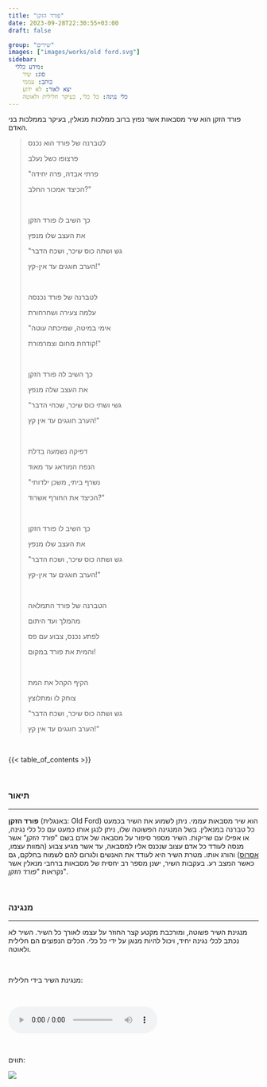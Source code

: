 ```yaml
---
title: "פורד הזקן"
date: 2023-09-28T22:30:55+03:00
draft: false

group: "שירים"
images: ["images/works/old ford.svg"]
sidebar:
  מידע כללי:
    סוג: שיר
    כותב: עממי
    יצא לאור: לא ידוע
    כלי נגינה: כל כלי, בעיקר חלילית ולאוטה
---
```


פורד הזקן הוא שיר מסבאות אשר נפוץ ברוב ממלכות מנאלין, בעיקר בממלכות בני האדם.

> לטברנה של פורד הוא נכנס
>
> פרצופו כשל נעלב
>
> "פרתי אבדה, פרה יחידה
>
> הכיצד אמכור החלב?"
>
> &nbsp;
>
> כך השיב לו פורד הזקן
>
> את העצב שלו מנפץ
>
> "גש ושתה כוס שיכר, ושכח הדבר
>
> הערב חוגגים עד אין-קץ!"
>
> &nbsp;
>
> לטברנה של פורד נכנסה
>
> עלמה צעירה ושחרחורת
>
> "אימי במיטה, שמיכתה עוטה
>
> קודחת מחום וצמרמורת!"
>
> &nbsp;
>
> כך השיב לה פורד הזקן
>
> את העצב שלה מנפץ
>
> "גשי ושתי כוס שיכר, שכחי הדבר
>
> הערב חוגגים עד אין קץ!"
>
> &nbsp;
>
> דפיקה נשמעה בדלת
>
> הנפח המודאג עד מאוד
>
> "נשרף ביתי, משכן ילדותי
>
> הכיצד את החורף אשרוד?"
>
> &nbsp;
>
> כך השיב לו פורד הזקן
>
> את העצב שלו מנפץ
>
> "גש ושתה כוס שיכר, ושכח הדבר
>
> הערב חוגגים עד אין-קץ!"
>
> &nbsp;
>
> הטברנה של פורד התמלאה
>
> מהמלך ועד היתום
>
> לפתע נכנס, צבוע עם פס
>
> והמית את פורד במקום!
>
> &nbsp;
>
> הקיף הקהל את המת
>
> צוחק לו ומתלוצץ
>
> "גש ושתה כוס שיכר, ושכח הדבר
>
> הערב חוגגים עד אין קץ!"

&nbsp;

<!--more-->

{{< table_of_contents >}}

&nbsp;

### תיאור

---

**פורד הזקן** (באנגלית: Old Ford) הוא שיר מסבאות עממי. ניתן לשמוע את השיר בכמעט כל טברנה במנאלין. בשל המנגינה הפשוטה שלו, ניתן לנגן אותו כמעט עם כל כלי נגינה, או אפילו עם שריקות. השיר מספר סיפור על מסבאה של אדם בשם "_פורד הזקן_" אשר מנסה לעודד כל אדם עצוב שנכנס אליו למסבאה, עד אשר מגיע צבוע (המוות עצמו, [אסרוס](../../deities/aserus)) והורג אותו. מטרת השיר היא לעודד את האנשים ולגרום להם לשמוח בחלקם, גם כאשר המצב רע. בעקבות השיר, ישנן מספר רב יחסית של מסבאות ברחבי מנאלין אשר נקראות "_פורד הזקן_".

&nbsp;

### מנגינה

---

מנגינת השיר פשוטה, ומורכבת מקטע קצר החוזר על עצמו לאורך כל השיר. השיר לא נכתב לכלי נגינה יחיד, ויכול להיות מנוגן על ידי כל כלי. הכלים הנפוצים הם חלילית ולאוטה.

&nbsp;

מנגינת השיר בידי חלילית:

&nbsp;

<audio controls><source src="../../sound/works/old ford.mp3" type="audio/mpeg">Your browser does not support the audio element.</audio>

&nbsp;

תווים:

<a href="../../images/works/old ford.svg"><img src="../../images/works/old ford.svg" /></a>

